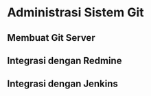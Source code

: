 # Administrasi Sistem Git #

## Membuat Git Server ##

## Integrasi dengan Redmine ##

## Integrasi dengan Jenkins ##
